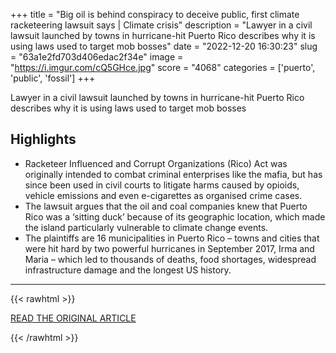 +++
title = "Big oil is behind conspiracy to deceive public, first climate racketeering lawsuit says | Climate crisis"
description = "Lawyer in a civil lawsuit launched by towns in hurricane-hit Puerto Rico describes why it is using laws used to target mob bosses"
date = "2022-12-20 16:30:23"
slug = "63a1e2fd703d406edac2f34e"
image = "https://i.imgur.com/cQ5GHce.jpg"
score = "4068"
categories = ['puerto', 'public', 'fossil']
+++

Lawyer in a civil lawsuit launched by towns in hurricane-hit Puerto Rico describes why it is using laws used to target mob bosses

## Highlights

- Racketeer Influenced and Corrupt Organizations (Rico) Act was originally intended to combat criminal enterprises like the mafia, but has since been used in civil courts to litigate harms caused by opioids, vehicle emissions and even e-cigarettes as organised crime cases.
- The lawsuit argues that the oil and coal companies knew that Puerto Rico was a ‘sitting duck’ because of its geographic location, which made the island particularly vulnerable to climate change events.
- The plaintiffs are 16 municipalities in Puerto Rico – towns and cities that were hit hard by two powerful hurricanes in September 2017, Irma and Maria – which led to thousands of deaths, food shortages, widespread infrastructure damage and the longest US history.

---

{{< rawhtml >}}
  <p class="article-category">
    <a target="_blank" href="https://www.theguardian.com/environment/2022/dec/20/big-oil-is-behind-conspiracy-to-deceive-public-first-climate-racketeering-lawsuit-says">READ THE ORIGINAL ARTICLE</a>
  </p>
{{< /rawhtml >}}
